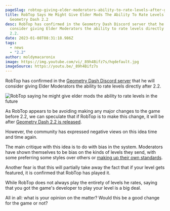 ```yaml
---
pageSlug: robtop-giving-elder-moderators-ability-to-rate-levels-after-geometry-dash-2-2
title: RobTop Says He Might Give Elder Mods The Ability To Rate Levels After
  Geometry Dash 2.2
desc: RobTop has confirmed in the Geometry Dash Discord server that he will
  consider giving Elder Moderators the ability to rate levels directly after
  2.2.
date: 2023-01-08T08:31:18.986Z
tags:
  - news
  - "2.2"
author: moldymacaronix
image: https://img.youtube.com/vi/_89h4Bifz7s/hqdefault.jpg
imageSource: https://youtu.be/_89h4Bifz7s
---
```

RobTop has confirmed in the [Geometry Dash Discord server](/posts/geometry-dash-discord-server-how-to-join-request-levels/) that he will consider giving Elder Moderators the ability to rate levels directly after 2.2.

![RobTop saying he might give elder mods the ability to rate levels in the future](https://cdn.discordapp.com/attachments/392087938239954950/1061560859178057748/IMG_0613.png)

As RobTop appears to be avoiding making any major changes to the game before 2.2, we can speculate that if RobTop is to make this change, it will be after [Geometry Dash 2.2 is released](/posts/geometry-dash-2-2-release-date-confirmed-2023/).

However, the community has expressed negative views on this idea time and time again.

The main critique with this idea is to do with bias in the system. Moderators have shown themselves to be bias on the kinds of levels they send, with some preferring some styles over others or [making up their own standards](/posts/rate-standards/).

Another fear is that this will partially take away the fact that if your level gets featured, it is confirmed that RobTop has played it.

While RobTop does not always play the entirety of levels he rates, saying that you got the game's developer to play your level is a big deal.

All in all: what is your opinion on the matter? Would this be a good change for the game or not?